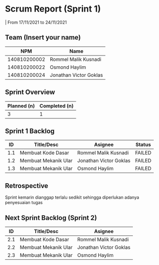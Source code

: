# Scrum Report (Sprint 1)
| From 17/11/2021 to 24/11/2021

## Team (Insert your name)
| NPM           | Name                      |
| ------------- |---------------------------|
| 140810200002  | Rommel Malik Kusnadi      |
| 140810200022  | Osmond Haylim             |
| 140810200024  | Jonathan Victor Goklas    |

## Sprint Overview
| Planned (n)   | Completed (n) |
| ------------- |-------------- |
| 3             | 1             |

## Sprint 1 Backlog

| ID  | Title/Desc | Asignee | Status |
| --- | ---------- | ------- | ------ |
| 1.1 | Membuat Kode Dasar | Rommel Malik Kusnadi | FAILED |
| 1.2 | Membuat Mekanik Ular | Jonathan Victor Goklas | FAILED |
| 1.3 | Membuat Mekanik Ular | Osmond Haylim | FAILED |

## Retrospective 

Sprint kemarin dianggap terlalu sedikit sehingga diperlukan adanya penyesuaian tugas

## Next Sprint Backlog (Sprint 2)
| ID  | Title/Desc | Asignee | 
| --- | ---------- | ------- | 
| 2.1 | Membuat Kode Dasar | Rommel Malik Kusnadi |
| 2.2 | Membuat Mekanik Ular | Jonathan Victor Goklas |
| 2.3 | Membuat Mekanik Ular | Osmond Haylim |